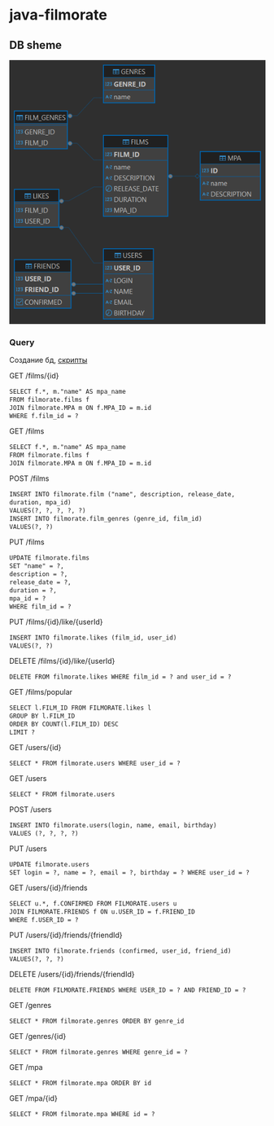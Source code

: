 # java-filmorate


## DB sheme
![sheme](./doc/filmorate_db_scheme.png)

### Query

Создание бд, [скрипты](./src/main/resources/db/changelog)


GET /films/{id}
```
SELECT f.*, m."name" AS mpa_name
FROM filmorate.films f
JOIN filmorate.MPA m ON f.MPA_ID = m.id
WHERE f.film_id = ?
```

GET /films
```
SELECT f.*, m."name" AS mpa_name
FROM filmorate.films f
JOIN filmorate.MPA m ON f.MPA_ID = m.id
```

POST /films
```
INSERT INTO filmorate.film ("name", description, release_date, duration, mpa_id)
VALUES(?, ?, ?, ?, ?)
INSERT INTO filmorate.film_genres (genre_id, film_id)
VALUES(?, ?)
```
PUT /films
```
UPDATE filmorate.films
SET "name" = ?,
description = ?,
release_date = ?,
duration = ?,
mpa_id = ?
WHERE film_id = ?
```

PUT /films/{id}/like/{userId}
```
INSERT INTO filmorate.likes (film_id, user_id)
VALUES(?, ?)
```

DELETE /films/{id}/like/{userId}
```
DELETE FROM filmorate.likes WHERE film_id = ? and user_id = ?
```

GET /films/popular
```
SELECT l.FILM_ID FROM FILMORATE.likes l
GROUP BY l.FILM_ID
ORDER BY COUNT(l.FILM_ID) DESC
LIMIT ?
```

GET /users/{id}
```
SELECT * FROM filmorate.users WHERE user_id = ?
```

GET /users
```
SELECT * FROM filmorate.users
```

POST /users
```
INSERT INTO filmorate.users(login, name, email, birthday)
VALUES (?, ?, ?, ?)
```

PUT /users
```
UPDATE filmorate.users
SET login = ?, name = ?, email = ?, birthday = ? WHERE user_id = ?
```

GET /users/{id}/friends
```
SELECT u.*, f.CONFIRMED FROM FILMORATE.users u
JOIN FILMORATE.FRIENDS f ON u.USER_ID = f.FRIEND_ID
WHERE f.USER_ID = ?
```

PUT /users/{id}/friends/{friendId}
```
INSERT INTO filmorate.friends (confirmed, user_id, friend_id)
VALUES(?, ?, ?)
```

DELETE /users/{id}/friends/{friendId}
```
DELETE FROM FILMORATE.FRIENDS WHERE USER_ID = ? AND FRIEND_ID = ?
```

GET /genres
```
SELECT * FROM filmorate.genres ORDER BY genre_id
```

GET /genres/{id}
```
SELECT * FROM filmorate.genres WHERE genre_id = ?
```

GET /mpa
```
SELECT * FROM filmorate.mpa ORDER BY id
```

GET /mpa/{id}
```
SELECT * FROM filmorate.mpa WHERE id = ?
```